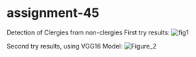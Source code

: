 # assignment-45
Detection of Clergies from non-clergies
First try results:
![fig1](https://github.com/rezaanalytics11/assignment-45/assets/105513524/7f1d1374-071d-4663-a801-b3dbb0d4e566)

Second try results, using VGG16 Model:
![Figure_2](https://github.com/rezaanalytics11/assignment-45/assets/105513524/89605fb6-28ef-4271-88dd-c8f3465c96d7)


